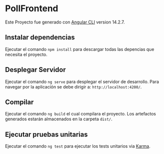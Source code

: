 # PollFrontend

Este Proyecto fue generado con [Angular CLI](https://github.com/angular/angular-cli) version 14.2.7.

## Instalar dependencias

Ejecutar el comando `npm install` para descargar todas las depencias que necesita el proyecto.

## Desplegar Servidor

Ejecutar el comando `ng serve` para desplegar el servidor de desarrollo. Para navegar por la aplicación se debe dirigir a: `http://localhost:4200/`.

## Compilar

Ejecutar el comando `ng build` el cual compilara el proyecto. Los artefactos generados estarán almacenados en la carpeta `dist/`.

## Ejecutar pruebas unitarias

Ejecutar el comando `ng test` para ejecutar los tests unitarios via [Karma](https://karma-runner.github.io).